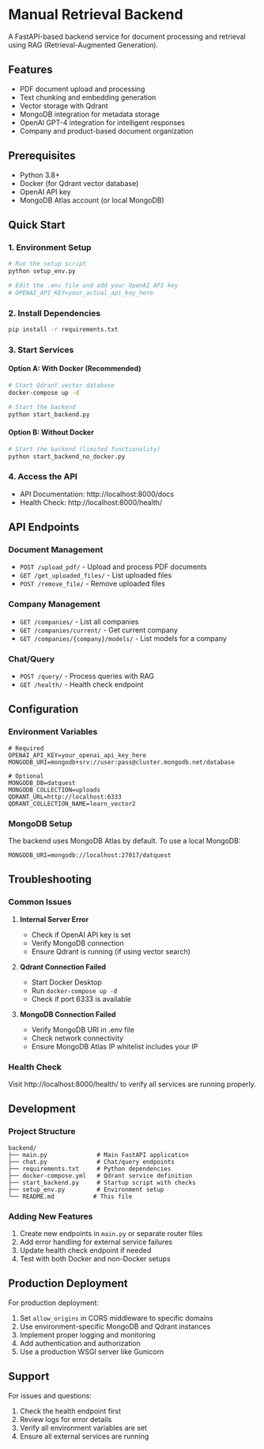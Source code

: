 # Manual Retrieval Backend

A FastAPI-based backend service for document processing and retrieval using RAG (Retrieval-Augmented Generation).

## Features

- PDF document upload and processing
- Text chunking and embedding generation
- Vector storage with Qdrant
- MongoDB integration for metadata storage
- OpenAI GPT-4 integration for intelligent responses
- Company and product-based document organization

## Prerequisites

- Python 3.8+
- Docker (for Qdrant vector database)
- OpenAI API key
- MongoDB Atlas account (or local MongoDB)

## Quick Start

### 1. Environment Setup

```bash
# Run the setup script
python setup_env.py

# Edit the .env file and add your OpenAI API key
# OPENAI_API_KEY=your_actual_api_key_here
```

### 2. Install Dependencies

```bash
pip install -r requirements.txt
```

### 3. Start Services

#### Option A: With Docker (Recommended)
```bash
# Start Qdrant vector database
docker-compose up -d

# Start the backend
python start_backend.py
```

#### Option B: Without Docker
```bash
# Start the backend (limited functionality)
python start_backend_no_docker.py
```

### 4. Access the API

- API Documentation: http://localhost:8000/docs
- Health Check: http://localhost:8000/health/

## API Endpoints

### Document Management
- `POST /upload_pdf/` - Upload and process PDF documents
- `GET /get_uploaded_files/` - List uploaded files
- `POST /remove_file/` - Remove uploaded files

### Company Management
- `GET /companies/` - List all companies
- `GET /companies/current/` - Get current company
- `GET /companies/{company}/models/` - List models for a company

### Chat/Query
- `POST /query/` - Process queries with RAG
- `GET /health/` - Health check endpoint

## Configuration

### Environment Variables

```env
# Required
OPENAI_API_KEY=your_openai_api_key_here
MONGODB_URI=mongodb+srv://user:pass@cluster.mongodb.net/database

# Optional
MONGODB_DB=datquest
MONGODB_COLLECTION=uploads
QDRANT_URL=http://localhost:6333
QDRANT_COLLECTION_NAME=learn_vector2
```

### MongoDB Setup

The backend uses MongoDB Atlas by default. To use a local MongoDB:

```env
MONGODB_URI=mongodb://localhost:27017/datquest
```

## Troubleshooting

### Common Issues

1. **Internal Server Error**
   - Check if OpenAI API key is set
   - Verify MongoDB connection
   - Ensure Qdrant is running (if using vector search)

2. **Qdrant Connection Failed**
   - Start Docker Desktop
   - Run `docker-compose up -d`
   - Check if port 6333 is available

3. **MongoDB Connection Failed**
   - Verify MongoDB URI in .env file
   - Check network connectivity
   - Ensure MongoDB Atlas IP whitelist includes your IP

### Health Check

Visit http://localhost:8000/health/ to verify all services are running properly.

## Development

### Project Structure

```
backend/
├── main.py              # Main FastAPI application
├── chat.py              # Chat/query endpoints
├── requirements.txt     # Python dependencies
├── docker-compose.yml   # Qdrant service definition
├── start_backend.py     # Startup script with checks
├── setup_env.py         # Environment setup
└── README.md           # This file
```

### Adding New Features

1. Create new endpoints in `main.py` or separate router files
2. Add error handling for external service failures
3. Update health check endpoint if needed
4. Test with both Docker and non-Docker setups

## Production Deployment

For production deployment:

1. Set `allow_origins` in CORS middleware to specific domains
2. Use environment-specific MongoDB and Qdrant instances
3. Implement proper logging and monitoring
4. Add authentication and authorization
5. Use a production WSGI server like Gunicorn

## Support

For issues and questions:
1. Check the health endpoint first
2. Review logs for error details
3. Verify all environment variables are set
4. Ensure all external services are running

